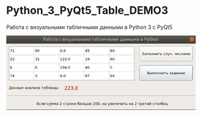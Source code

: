 # Python_3_PyQt5_Table_DEMO3
Работа с визуальными табличными данными в Python 3 с PyQt5

![Screenshot](screenshot.png)
